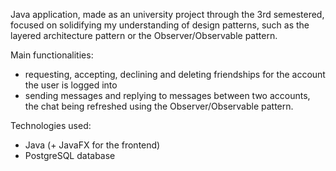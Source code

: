Java application, made as an university project through the 3rd semestered, focused on solidifying my understanding of design patterns, such as the layered architecture pattern or the Observer/Observable pattern.

Main functionalities:
  - requesting, accepting, declining and deleting friendships for the account the user is logged into
  - sending messages and replying to messages between two accounts, the chat being refreshed using the Observer/Observable pattern.

Technologies used:
  - Java (+ JavaFX for the frontend)
  - PostgreSQL database
